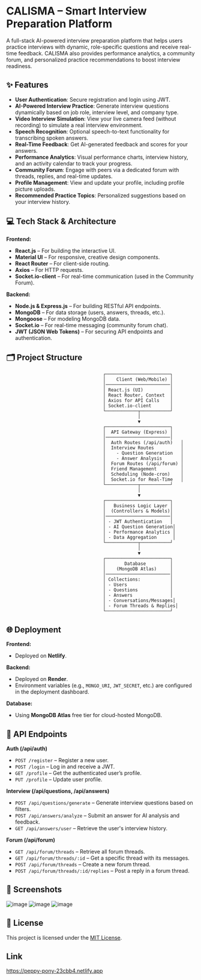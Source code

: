 # CALISMA – Smart Interview Preparation Platform

A full-stack AI-powered interview preparation platform that helps users practice interviews with dynamic, role-specific questions and receive real-time feedback. CALISMA also provides performance analytics, a community forum, and personalized practice recommendations to boost interview readiness.

## ✨ Features
- **User Authentication**: Secure registration and login using JWT.
- **AI-Powered Interview Practice**: Generate interview questions dynamically based on job role, interview level, and company type.
- **Video Interview Simulation**: View your live camera feed (without recording) to simulate a real interview environment.
- **Speech Recognition**: Optional speech-to-text functionality for transcribing spoken answers.
- **Real-Time Feedback**: Get AI-generated feedback and scores for your answers.
- **Performance Analytics**: Visual performance charts, interview history, and an activity calendar to track your progress.
- **Community Forum**: Engage with peers via a dedicated forum with threads, replies, and real-time updates.
- **Profile Management**: View and update your profile, including profile picture uploads.
- **Recommended Practice Topics**: Personalized suggestions based on your interview history.

## 💻 Tech Stack & Architecture
**Frontend:**
- **React.js** – For building the interactive UI.
- **Material UI** – For responsive, creative design components.
- **React Router** – For client-side routing.
- **Axios** – For HTTP requests.
- **Socket.io-client** – For real-time communication (used in the Community Forum).

**Backend:**
- **Node.js & Express.js** – For building RESTful API endpoints.
- **MongoDB** – For data storage (users, answers, threads, etc.).
- **Mongoose** – For modeling MongoDB data.
- **Socket.io** – For real-time messaging (community forum chat).
- **JWT (JSON Web Tokens)** – For securing API endpoints and authentication.

## 🗂️ Project Structure
                                        ┌────────────────────────┐
                                        │    Client (Web/Mobile) │
                                        │────────────────────────│
                                        │ React.js (UI)          │
                                        │ React Router, Context  │
                                        │ Axios for API Calls    │
                                        │ Socket.io-client       │
                                        └────────────┬───────────┘
                                                     │
                                                     ▼
                                        ┌────────────────────────┐
                                        │  API Gateway (Express) │
                                        │────────────────────────│
                                        │  Auth Routes (/api/auth)   │
                                        │  Interview Routes          │
                                        │    - Question Generation   │
                                        │    - Answer Analysis       │
                                        │  Forum Routes (/api/forum) │
                                        │  Friend Management         │
                                        │  Scheduling (Node-cron)    │
                                        │  Socket.io for Real-Time   │
                                        └────────────┬───────────┘
                                                     │
                                                     ▼
                                        ┌────────────────────────┐
                                        │   Business Logic Layer │
                                        │  (Controllers & Models)│
                                        │────────────────────────│
                                        │ - JWT Authentication   │
                                        │ - AI Question Generation│
                                        │ - Performance Analytics │
                                        │ - Data Aggregation      │
                                        └────────────┬───────────┘
                                                     │
                                                     ▼
                                        ┌────────────────────────┐
                                        │       Database         │
                                        │    (MongoDB Atlas)     │
                                        │────────────────────────│
                                        │ Collections:           │
                                        │ - Users                │
                                        │ - Questions            │
                                        │ - Answers              │
                                        │ - Conversations/Messages│
                                        │ - Forum Threads & Replies│
                                        └────────────────────────┘

## 🌐 Deployment
**Frontend:**  
- Deployed on **Netlify**.  

**Backend:**  
- Deployed on **Render**.  
- Environment variables (e.g., `MONGO_URI`, `JWT_SECRET`, etc.) are configured in the deployment dashboard.

**Database:**  
- Using **MongoDB Atlas** free tier for cloud-hosted MongoDB.

## 📡 API Endpoints

**Auth (/api/auth)**
- `POST /register` – Register a new user.
- `POST /login` – Log in and receive a JWT.
- `GET /profile` – Get the authenticated user’s profile.
- `PUT /profile` – Update user profile.

**Interview (/api/questions, /api/answers)**
- `POST /api/questions/generate` – Generate interview questions based on filters.
- `POST /api/answers/analyze` – Submit an answer for AI analysis and feedback.
- `GET /api/answers/user` – Retrieve the user's interview history.

**Forum (/api/forum)**
- `GET /api/forum/threads` – Retrieve all forum threads.
- `GET /api/forum/threads/:id` – Get a specific thread with its messages.
- `POST /api/forum/threads` – Create a new forum thread.
- `POST /api/forum/threads/:id/replies` – Post a reply in a forum thread.

## 📸 Screenshots
![image](https://github.com/user-attachments/assets/f90b7e26-db91-4033-a5aa-76c4fcb2fa4e)
![image](https://github.com/user-attachments/assets/05027efc-29c7-4da7-bd96-cdf8467cbbe0)
![image](https://github.com/user-attachments/assets/b6b3ad27-05fd-48d7-a627-ea5dc8338163)




## 📝 License
This project is licensed under the [MIT License](LICENSE).

## Link 
https://peppy-pony-23cbb4.netlify.app


